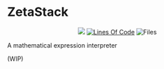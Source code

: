 # ZetaStack

<div align="center">

![](https://img.shields.io/github/repo-size/Papr3ka/ZetaStack?style=flat-square)
[![Lines Of Code](https://tokei.rs/b1/github/Papr3ka/ZetaStack?category=code)](https://github.com/Papr3ka/ZetaStack)
![Files](https://img.shields.io/github/directory-file-count/Papr3ka/ZetaStack?style=flat-square)

</div>

A mathematical expression interpreter

(WIP)
